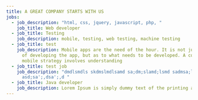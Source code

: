 ```yaml
---
title: A GREAT COMPANY STARTS WITH US
jobs:
  - job_description: "html, css, jquery, javascript, php, "
    job_title: Web developer
  - job_title: Testing
    job_description: mobile, testing, web testing, machine testing
  - job_title: test
    job_description: Mobile apps are the need of the hour. It is not just the part
      of developing the app, but as to what needs to be developed. A concrete
      mobile strategy involves understanding
  - job_title: test job
    job_description: "dmdlsmdls skdmslmdlsamd sa;dm;slamd;lsmd sadmsa;lmd;lsad
      asd;sa';,dsa';,d "
  - job_title: Java developer
    job_description: Lorem Ipsum is simply dummy text of the printing and typesetting industry.
---
```

